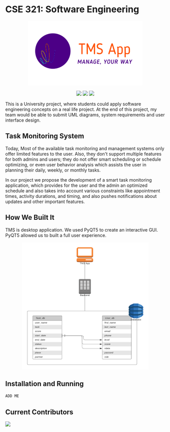 
# CSE 321: Software Engineering

<p align="center">
    <img src="https://raw.githubusercontent.com/MoAmrYehia/Software_League_app/main/TMS_Logo.png">
</p>

</p>
<p align="center">
    <a href="https://github.com/MoAmrYehia/Software_League_app/graphs/contributors" alt="Contributors">
        <img src="https://img.shields.io/github/contributors/MoAmrYehia/Software_League_app" /></a>
    <a href="https://github.com/MoAmrYehia/Software_League_app/pulse" alt="Activity">
        <img src="https://img.shields.io/github/commit-activity/w/MoAmrYehia/Software_League_app"/></a>
    <a href="https://github.com/MoAmrYehia/Software_League_app" alt="Python">
        <img src="https://img.shields.io/pypi/pyversions/3"/></a>
    
</p>

This is a University project, where students could apply software engineering concepts on a real life project. At the end of this project, my team would be able to submit UML diagrams, system requirements and user interface design.



## Task Monitoring System
Today, Most of the available task monitoring and management systems only offer limited features to the user. Also, they don't support multiple features for both admins and users; they do not offer smart scheduling or schedule optimizing, or even user behavior analysis which assists the user in planning their daily, weekly, or monthly tasks.

In our project we propose the development of a smart task monitoring application, which provides for the user and the admin an optimized schedule and also takes into account various constraints like appointment times, activity durations, and timing, and also pushes notifications about updates and other important features.

## How We Built It
TMS is desktop application. We used PyQT5 to create an interactive GUI. PyQT5 allowed us to built a full user experience. 

<p align="center">
    <img src="https://raw.githubusercontent.com/MoAmrYehia/Software_League_app/main/DBMS ER diagram (UML notation).png" width="400" height="400">
</p>

## Installation and Running
```python
ADD ME
```


## Current Contributors
<a href="https://github.com/MoAmrYehia/Software_League_app/graphs/contributors">
  <img src="https://contributors-img.web.app/image?repo=MoAmrYehia/Software_League_app" />
</a>
